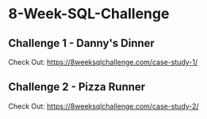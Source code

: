 # 8-Week-SQL-Challenge
 
 ## Challenge 1 - Danny's Dinner
Check Out: https://8weeksqlchallenge.com/case-study-1/
  
 ## Challenge 2 - Pizza Runner
 Check Out: https://8weeksqlchallenge.com/case-study-2/
